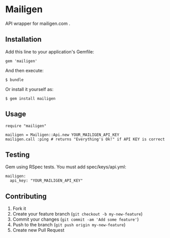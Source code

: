 # Mailigen

API wrapper for mailigen.com .

## Installation

Add this line to your application's Gemfile:

    gem 'mailigen'

And then execute:

    $ bundle

Or install it yourself as:

    $ gem install mailigen

## Usage

    require "mailigen"

    mailigen = Mailigen::Api.new YOUR_MAILIGEN_API_KEY
    mailigen.call :ping # returns "Everything's Ok!" if API KEY is correct

## Testing

Gem using RSpec tests. You must add spec/keys/api.yml:
    
    mailigen:
      api_key: "YOUR_MAILIGEN_API_KEY"

## Contributing

1. Fork it
2. Create your feature branch (`git checkout -b my-new-feature`)
3. Commit your changes (`git commit -am 'Add some feature'`)
4. Push to the branch (`git push origin my-new-feature`)
5. Create new Pull Request
